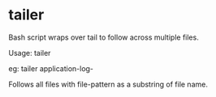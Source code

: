 # tailer
Bash script wraps over tail to follow across multiple files.

Usage: tailer <file-pattern>

eg: tailer application-log-

Follows all files with file-pattern as a substring of file name.
